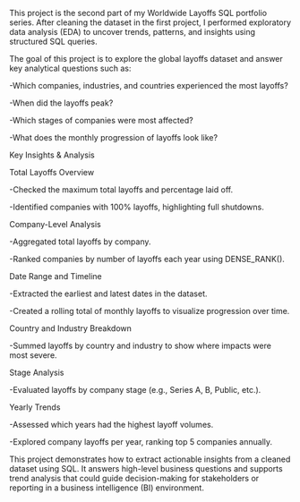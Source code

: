 This project is the second part of my Worldwide Layoffs SQL portfolio series. After cleaning the dataset in the first project, I performed exploratory data analysis (EDA) to uncover trends, patterns, and insights using structured SQL queries.

The goal of this project is to explore the global layoffs dataset and answer key analytical questions such as:

-Which companies, industries, and countries experienced the most layoffs?

-When did the layoffs peak?

-Which stages of companies were most affected?

-What does the monthly progression of layoffs look like?

Key Insights & Analysis

Total Layoffs Overview

-Checked the maximum total layoffs and percentage laid off.

-Identified companies with 100% layoffs, highlighting full shutdowns.

Company-Level Analysis

-Aggregated total layoffs by company.

-Ranked companies by number of layoffs each year using DENSE_RANK().

Date Range and Timeline

-Extracted the earliest and latest dates in the dataset.

-Created a rolling total of monthly layoffs to visualize progression over time.

Country and Industry Breakdown

-Summed layoffs by country and industry to show where impacts were most severe.

Stage Analysis

-Evaluated layoffs by company stage (e.g., Series A, B, Public, etc.).

Yearly Trends

-Assessed which years had the highest layoff volumes.

-Explored company layoffs per year, ranking top 5 companies annually.

This project demonstrates how to extract actionable insights from a cleaned dataset using SQL. It answers high-level business questions and supports trend analysis that could guide decision-making for stakeholders or reporting in a business intelligence (BI) environment.
